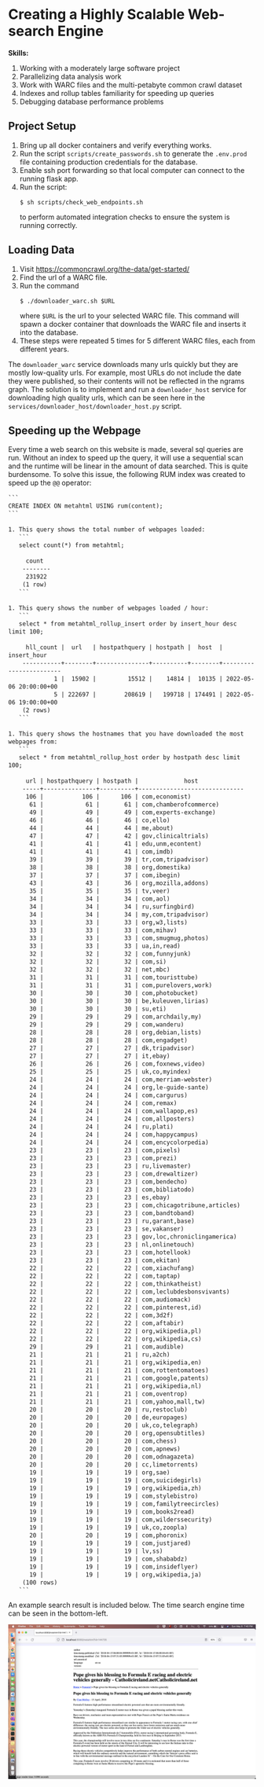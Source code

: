 # Creating a Highly Scalable Web-search Engine

**Skills:**
1. Working with a moderately large software project
1. Parallelizing data analysis work
1. Work with WARC files and the multi-petabyte common crawl dataset
1. Indexes and rollup tables familiarity for speeding up queries
1. Debugging database performance problems

## Project Setup

1. Bring up all docker containers and verify everything works.
1. Run the script `scripts/create_passwords.sh` to generate the `.env.prod` file containing production credentials for the database.
1. Enable ssh port forwarding so that local computer can connect to the running flask app.
1. Run the script:
   ```
   $ sh scripts/check_web_endpoints.sh
   ```
   to perform automated integration checks to ensure the system is running correctly.
   
## Loading Data

1. Visit <https://commoncrawl.org/the-data/get-started/>
1. Find the url of a WARC file.
1. Run the command
   ```
   $ ./downloader_warc.sh $URL
   ```
   where `$URL` is the url to your selected WARC file.
   This command will spawn a docker container that downloads the WARC file and inserts it into the database.
1. These steps were repeated 5 times for 5 different WARC files, each from different years.

The `downloader_warc` service downloads many urls quickly but they are mostly low-quality urls.
For example, most URLs do not include the date they were published, so their contents will not be reflected in the ngrams graph.
The solution is to implement and run a `downloader_host` service for downloading high quality urls, which can be seen here in the `services/downloader_host/downloader_host.py` script.

## Speeding up the Webpage

Every time a web search on this website is made, several sql queries are run. Without an index to speed up the query, it will use a sequential scan and the runtime will be linear in the amount of data searched. This is quite burdensome. To solve this issue, the following RUM index was created to speed up the `@@` operator:

    ```
    CREATE INDEX ON metahtml USING rum(content);
    ```
    
    1. This query shows the total number of webpages loaded:
       ```
       select count(*) from metahtml;
       
         count  
        --------
         231922
        (1 row)
       ```
       
    1. This query shows the number of webpages loaded / hour:
       ```
       select * from metahtml_rollup_insert order by insert_hour desc limit 100;
       
         hll_count |  url   | hostpathquery | hostpath |  host  |      insert_hour       
        -----------+--------+---------------+----------+--------+------------------------
                 1 |  15902 |         15512 |    14814 |  10135 | 2022-05-06 20:00:00+00
                 5 | 222697 |        208619 |   199718 | 174491 | 2022-05-06 19:00:00+00
        (2 rows)
       ```
       
    1. This query shows the hostnames that you have downloaded the most webpages from:
       ```
       select * from metahtml_rollup_host order by hostpath desc limit 100;
       
         url | hostpathquery | hostpath |             host             
        -----+---------------+----------+------------------------------
         106 |           106 |      106 | com,economist)
          61 |            61 |       61 | com,chamberofcommerce)
          49 |            49 |       49 | com,experts-exchange)
          46 |            46 |       46 | co,ello)
          44 |            44 |       44 | me,about)
          47 |            47 |       42 | gov,clinicaltrials)
          41 |            41 |       41 | edu,unm,econtent)
          41 |            41 |       41 | com,imdb)
          39 |            39 |       39 | tr,com,tripadvisor)
          38 |            38 |       38 | org,domestika)
          37 |            37 |       37 | com,ibegin)
          43 |            43 |       36 | org,mozilla,addons)
          35 |            35 |       35 | tv,veer)
          34 |            34 |       34 | com,aol)
          34 |            34 |       34 | ru,surfingbird)
          34 |            34 |       34 | my,com,tripadvisor)
          33 |            33 |       33 | org,w3,lists)
          33 |            33 |       33 | com,mihav)
          33 |            33 |       33 | com,smugmug,photos)
          33 |            33 |       33 | ua,in,read)
          32 |            32 |       32 | com,funnyjunk)
          32 |            32 |       32 | com,si)
          32 |            32 |       32 | net,mbc)
          31 |            31 |       31 | com,touristtube)
          31 |            31 |       31 | com,purelovers,work)
          30 |            30 |       30 | com,photobucket)
          30 |            30 |       30 | be,kuleuven,lirias)
          30 |            30 |       30 | su,eti)
          29 |            29 |       29 | com,archdaily,my)
          29 |            29 |       29 | com,wanderu)
          28 |            28 |       28 | org,debian,lists)
          28 |            28 |       28 | com,engadget)
          27 |            27 |       27 | dk,tripadvisor)
          27 |            27 |       27 | it,ebay)
          26 |            26 |       26 | com,foxnews,video)
          25 |            25 |       25 | uk,co,myindex)
          24 |            24 |       24 | com,merriam-webster)
          24 |            24 |       24 | org,le-guide-sante)
          24 |            24 |       24 | com,cargurus)
          24 |            24 |       24 | com,remax)
          24 |            24 |       24 | com,wallapop,es)
          24 |            24 |       24 | com,allposters)
          24 |            24 |       24 | ru,plati)
          24 |            24 |       24 | com,happycampus)
          24 |            24 |       24 | com,encycolorpedia)
          23 |            23 |       23 | com,pixels)
          23 |            23 |       23 | com,prezi)
          23 |            23 |       23 | ru,livemaster)
          23 |            23 |       23 | com,drewaltizer)
          23 |            23 |       23 | com,bendecho)
          23 |            23 |       23 | com,bibliatodo)
          23 |            23 |       23 | es,ebay)
          23 |            23 |       23 | com,chicagotribune,articles)
          23 |            23 |       23 | com,bandtoband)
          23 |            23 |       23 | ru,garant,base)
          23 |            23 |       23 | se,vakanser)
          23 |            23 |       23 | gov,loc,chroniclingamerica)
          23 |            23 |       23 | nl,onlinetouch)
          23 |            23 |       23 | com,hotellook)
          23 |            23 |       23 | com,ekitan)
          22 |            22 |       22 | com,xiachufang)
          22 |            22 |       22 | com,taptap)
          22 |            22 |       22 | com,thinkatheist)
          22 |            22 |       22 | com,leclubdesbonsvivants)
          22 |            22 |       22 | com,audiomack)
          22 |            22 |       22 | com,pinterest,id)
          22 |            22 |       22 | com,3d2f)
          22 |            22 |       22 | com,aftabir)
          22 |            22 |       22 | org,wikipedia,pl)
          22 |            22 |       22 | org,wikipedia,cs)
          29 |            29 |       21 | com,audible)
          21 |            21 |       21 | ru,a2ch)
          21 |            21 |       21 | org,wikipedia,en)
          21 |            21 |       21 | com,rottentomatoes)
          21 |            21 |       21 | com,google,patents)
          21 |            21 |       21 | org,wikipedia,nl)
          21 |            21 |       21 | com,oventrop)
          21 |            21 |       21 | com,yahoo,mall,tw)
          20 |            20 |       20 | ru,restoclub)
          20 |            20 |       20 | de,europages)
          20 |            20 |       20 | uk,co,telegraph)
          20 |            20 |       20 | org,opensubtitles)
          20 |            20 |       20 | com,chess)
          20 |            20 |       20 | com,apnews)
          20 |            20 |       20 | com,odnagazeta)
          20 |            20 |       20 | cc,limetorrents)
          19 |            19 |       19 | org,sae)
          19 |            19 |       19 | com,suicidegirls)
          19 |            19 |       19 | org,wikipedia,zh)
          19 |            19 |       19 | com,stylebistro)
          19 |            19 |       19 | com,familytreecircles)
          19 |            19 |       19 | com,books2read)
          19 |            19 |       19 | com,wilderssecurity)
          19 |            19 |       19 | uk,co,zoopla)
          20 |            20 |       19 | com,phoronix)
          19 |            19 |       19 | com,justjared)
          19 |            19 |       19 | lv,ss)
          19 |            19 |       19 | com,shababdz)
          19 |            19 |       19 | com,insideflyer)
          19 |            19 |       19 | org,wikipedia,ja)
        (100 rows)
       ```
       
       
An example search result is included below. The time search engine time can be seen in the bottom-left.

<img src='search_engine_screenshot.png' />
